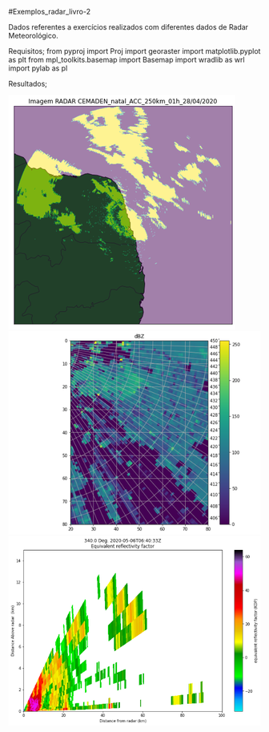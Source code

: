#Exemplos_radar_livro-2

Dados referentes a exercícios realizados com diferentes dados de Radar Meteorológico.

Requisitos;
from pyproj import Proj
import georaster
import matplotlib.pyplot as plt
from mpl_toolkits.basemap import Basemap
import wradlib as wrl
import pylab as pl

Resultados; 

![image](https://github.com/vlsantos-bit/-Exemplos_radar_livro-2/blob/master/radar_1.png)
![image](https://github.com/vlsantos-bit/-Exemplos_radar_livro-2/blob/master/radar_2.png)
![image](https://github.com/vlsantos-bit/-Exemplos_radar_livro-2/blob/master/radar_3.png)
